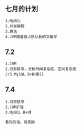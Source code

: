 ## 七月的计划
    1.MySQL
    2.并发编程
    3.算法
    4.JVM跟着救火队队长的文章学

## 7.2
    1.CHM
    2.归并排序，分析时间复杂度，空间复杂度
    //3.MySQL B+树索引

## 7.4
    1.归并排序
    2.CHM扩容
    3.MySQL B+树

    看完的话，有奖励